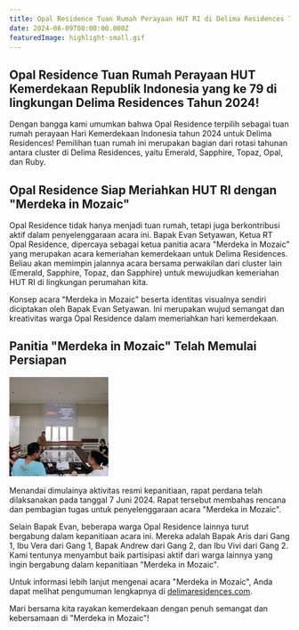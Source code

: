 ```yaml
---
title: Opal Residence Tuan Rumah Perayaan HUT RI di Delima Residences Tahun 2024!
date: 2024-06-09T00:00:00.000Z
featuredImage: highlight-small.gif
---
```

## Opal Residence Tuan Rumah Perayaan HUT Kemerdekaan Republik Indonesia yang ke 79 di lingkungan Delima Residences Tahun 2024!

Dengan bangga kami umumkan bahwa Opal Residence terpilih sebagai tuan rumah perayaan Hari Kemerdekaan Indonesia tahun 2024 untuk Delima Residences! Pemilihan tuan rumah ini merupakan bagian dari rotasi tahunan antara cluster di Delima Residences, yaitu Emerald, Sapphire, Topaz, Opal, dan Ruby.

## Opal Residence Siap Meriahkan HUT RI dengan "Merdeka in Mozaic"

Opal Residence tidak hanya menjadi tuan rumah, tetapi juga berkontribusi aktif dalam penyelenggaraan acara ini. Bapak Evan Setyawan, Ketua RT Opal Residence, dipercaya sebagai ketua panitia acara "Merdeka in Mozaic" yang merupakan acara kemeriahan kemerdekaan untuk Delima Residences. Beliau akan memimpin jalannya acara bersama perwakilan dari cluster lain (Emerald, Sapphire, Topaz, dan Sapphire) untuk mewujudkan kemeriahan HUT RI di lingkungan perumahan kita.

Konsep acara "Merdeka in Mozaic" beserta identitas visualnya sendiri diciptakan oleh Bapak Evan Setyawan. Ini merupakan wujud semangat dan kreativitas warga Opal Residence dalam memeriahkan hari kemerdekaan.

## Panitia "Merdeka in Mozaic" Telah Memulai Persiapan

![Highlight](highlight-small.gif)

Menandai dimulainya aktivitas resmi kepanitiaan, rapat perdana telah dilaksanakan pada tanggal 7 Juni 2024. Rapat tersebut membahas rencana dan pembagian tugas untuk penyelenggaraan acara "Merdeka in Mozaic".

Selain Bapak Evan, beberapa warga Opal Residence lainnya turut bergabung dalam kepanitiaan acara ini. Mereka adalah Bapak Aris dari Gang 1, Ibu Vera dari Gang 1, Bapak Andrew dari Gang 2, dan Ibu Vivi dari Gang 2. Kami tentunya menyambut baik partisipasi aktif dari warga lainnya yang ingin bergabung dalam kepanitiaan "Merdeka in Mozaic".

Untuk informasi lebih lanjut mengenai acara "Merdeka in Mozaic", Anda dapat melihat pengumuman lengkapnya di [delimaresidences.com](https://delimaresidences.com/pengumuman/merdeka-in-mozaic-semarak-kemerdekaan-dengan-semangat/).

Mari bersama kita rayakan kemerdekaan dengan penuh semangat dan kebersamaan di "Merdeka in Mozaic"!
